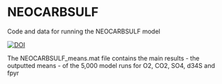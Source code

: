 # NEOCARBSULF
Code and data for running the NEOCARBSULF model

<a href="https://zenodo.org/badge/latestdoi/245200187"><img src="https://zenodo.org/badge/245200187.svg" alt="DOI"></a>

The NEOCARBSULF_means.mat file contains the main results - the outputted means - of the 5,000 model runs for O2, CO2, SO4, d34S and fpyr
